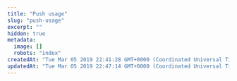 ```yaml
---
title: "Push usage"
slug: "push-usage"
excerpt: ""
hidden: true
metadata: 
  image: []
  robots: "index"
createdAt: "Tue Mar 05 2019 22:41:28 GMT+0000 (Coordinated Universal Time)"
updatedAt: "Tue Mar 05 2019 22:47:14 GMT+0000 (Coordinated Universal Time)"
---
```

